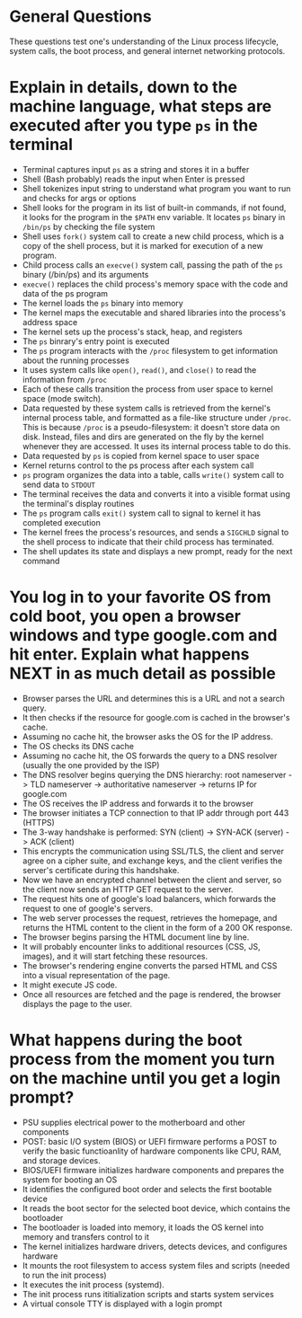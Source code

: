 # General Questions
These questions test one's understanding of the Linux process lifecycle, system calls, the boot process, and general internet networking protocols.

# Explain in details, down to the machine language, what steps are executed after you type `ps` in the terminal
- Terminal captures input `ps` as a string and stores it in a buffer
- Shell (Bash probably) reads the input when Enter is pressed
- Shell tokenizes input string to understand what program you want to run and checks for args or options
- Shell looks for the program in its list of built-in commands, if not found, it looks for the program in the `$PATH` env variable. It locates `ps` binary in `/bin/ps` by checking the file system
- Shell uses `fork()` system call to create a new child process, which is a copy of the shell process, but it is marked for execution of a new program.
- Child process calls an `execve()` system call, passing the path of the `ps` binary (/bin/ps) and its arguments
- `execve()` replaces the child process's memory space with the code and data of the ps program
- The kernel loads the `ps` binary into memory
- The kernel maps the executable and shared libraries into the process's address space
- The kernel sets up the process's stack, heap, and registers
- The `ps` binrary's entry point is executed
- The `ps` program interacts with the `/proc` filesystem to get information about the running processes
- It uses system calls like `open()`, `read()`, and `close()` to read the information from `/proc`
- Each of these calls transition the process from user space to kernel space (mode switch).
- Data requested by these system calls is retrieved from the kernel's internal process table, and formatted as a file-like structure under `/proc`. This is because `/proc` is a pseudo-filesystem: it doesn't store data on disk. Instead, files and dirs are generated on the fly by the kernel whenever they are accessed. It uses its internal process table to do this.
- Data requested by `ps` is copied from kernel space to user space
- Kernel returns control to the ps process after each system call
- `ps` program organizes the data into a table, calls `write()` system call to send data to `STDOUT`
- The terminal receives the data and converts it into a visible format using the terminal's display routines
- The `ps` program calls `exit()` system call to signal to kernel it has completed execution
- The kernel frees the process's resources, and sends a `SIGCHLD` signal to the shell process to indicate that their child process has terminated.
- The shell updates its state and displays a new prompt, ready for the next command


# You log in to your favorite OS from cold boot, you open a browser windows and type google.com and hit enter. Explain what happens NEXT in as much detail as possible
- Browser parses the URL and determines this is a URL and not a search query.
- It then checks if the resource for google.com is cached in the browser's cache. 
- Assuming no cache hit, the browser asks the OS for the IP address. 
- The OS checks its DNS cache
- Assuming no cache hit, the OS forwards the query to a DNS resolver (usually the one provided by the ISP)
- The DNS resolver begins querying the DNS hierarchy: root nameserver -> TLD nameserver -> authoritative nameserver -> returns IP for google.com
- The OS receives the IP address and forwards it to the browser
- The browser initiates a TCP connection to that IP addr through port 443 (HTTPS)
- The 3-way handshake is performed: SYN (client) -> SYN-ACK (server) -> ACK (client)
- This encrypts the communication using SSL/TLS, the client and server agree on a cipher suite, and exchange keys, and the client verifies the server's certificate during this handshake. 
- Now we have an encrypted channel between the client and server, so the client now sends an HTTP GET request to the server. 
- The request hits one of google's load balancers, which forwards the request to one of google's servers.
- The web server processes the request, retrieves the homepage, and returns the HTML content to the client in the form of a 200 OK response.
- The browser begins parsing the HTML document line by line.
- It will probably encounter links to additional resources (CSS, JS, images), and it will start fetching these resources.
- The browser's rendering engine converts the parsed HTML and CSS into a visual representation of the page.
- It might execute JS code.
- Once all resources are fetched and the page is rendered, the browser displays the page to the user.


# What happens during the boot process from the moment you turn on the machine until you get a login prompt?
- PSU supplies electrical power to the motherboard and other components
- POST: basic I/O system (BIOS) or UEFI firmware performs a POST to verify the basic functioanlity of hardware components like CPU, RAM, and storage devices.
- BIOS/UEFI firmware initializes hardware components and prepares the system for booting an OS
- It identifies the configured boot order and selects the first bootable device
- It reads the boot sector for the selected boot device, which contains the bootloader
- The bootloader is loaded into memory, it loads the OS kernel into memory and transfers control to it
- The kernel initializes hardware drivers, detects devices, and configures hardware
- It mounts the root filesystem to access system files and scripts (needed to run the init process)
- It executes the init process (systemd).
- The init process runs ititialization scripts and starts system services
- A virtual console TTY is displayed with a login prompt
